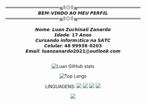 <div align="center">
<br>═════════════════ஜ۩۞۩ஜ════════════════════
<br>𝘽𝙀𝙈-𝙑𝙄𝙉𝘿𝙊 𝘼𝙊 𝙈𝙀𝙐 𝙋𝙀𝙍𝙁𝙄𝙇
<br>═════════════════ஜ۩۞۩ஜ════════════════════
<br>
<br>𝙉𝙤𝙢𝙚: 𝙇𝙪𝙖𝙣 𝙕𝙪𝙘𝙝𝙞𝙣𝙖𝙡𝙞 𝙕𝙖𝙣𝙖𝙧𝙙𝙤
<br>𝙄𝙙𝙖𝙙𝙚: 𝟭𝟳 𝘼𝙣𝙤𝙨
<br>𝘾𝙪𝙧𝙨𝙖𝙣𝙙𝙤 𝙞𝙣𝙛𝙤𝙧𝙢á𝙩𝙞𝙘𝙖 𝙣𝙖 𝙎𝘼𝙏𝘾
<br>𝘾𝙚𝙡𝙪𝙡𝙖𝙧: 𝟰𝟴 𝟵𝟵𝟵𝟯𝟴-𝟬𝟮𝟬𝟯
<br>𝙀𝙢𝙖𝙞𝙡: 𝙡𝙪𝙖𝙣𝙯𝙖𝙣𝙖𝙧𝙙𝙤𝟮𝟬𝟮𝟭@𝙤𝙪𝙩𝙡𝙤𝙤𝙠.𝙘𝙤𝙢

<br>![Luan GitHub stats](https://github-readme-stats.vercel.app/api?username=Luan-zanardo&theme=midnight-purple&show_icons=true)

![Top Langs](https://github-readme-stats.vercel.app/api/top-langs/?username=Luan-zanardo&theme=midnight-purple&hide_progress=true)

LINGUAGENS:
![](https://img.shields.io/badge/C%23-239120?style=for-the-badge&logo=c-sharp&logoColor=white)
![](https://img.shields.io/badge/C%2B%2B-00599C?style=for-the-badge&logo=c%2B%2B&logoColor=white)
![](https://img.shields.io/badge/Python-FFD43B?style=for-the-badge&logo=python&logoColor=blue)
![](https://img.shields.io/badge/HTML5-E34F26?style=for-the-badge&logo=html5&logoColor=white)

![](https://img.shields.io/badge/Steam-000000?style=for-the-badge&logo=steam&logoColor=white)

</div>
